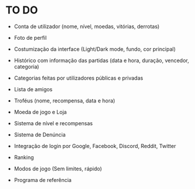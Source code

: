 # TO DO

- Conta de utilizador (nome, nível, moedas, vitórias, derrotas)

- Foto de perfil

- Costumização da interface (Light/Dark mode, fundo, cor principal)

- Histórico com informação das partidas (data e hora, duração, vencedor, categoria)

- Categorias feitas por utilizadores públicas e privadas

- Lista de amigos

- Troféus (nome, recompensa, data e hora)

- Moeda de jogo e Loja

- Sistema de nível e recompensas

- Sistema de Denúncia

- Integração de login por Google, Facebook, Discord, Reddit, Twitter

- Ranking

- Modos de jogo (Sem limites, rápido)

- Programa de referência
